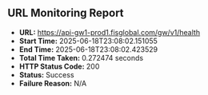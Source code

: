 ## URL Monitoring Report

- **URL:** https://api-gw1-prod1.fisglobal.com/gw/v1/health
- **Start Time:** 2025-06-18T23:08:02.151055
- **End Time:** 2025-06-18T23:08:02.423529
- **Total Time Taken:** 0.272474 seconds
- **HTTP Status Code:** 200
- **Status:** Success
- **Failure Reason:** N/A
